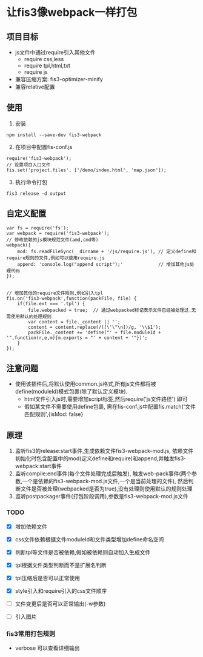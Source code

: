 # 让fis3像webpack一样打包

## 项目目标
* js文件中通过require引入其他文件
    - require css,less
    - require tpl,html,txt
    - require js
* 兼容压缩方案: fis3-optimizer-minify
* 兼容relative配置

## 使用
1. 安装
```
npm install --save-dev fis3-webpack
```
2. 在项目中配置fis-conf.js
```
require('fis3-webpack');
// 设置项目入口文件
fis.set('project.files', ['/demo/index.html', 'map.json']);
```
3. 执行命令打包
```
fis3 release -d output
```


## 自定义配置
```
var fs = require('fs');
var webpack = require('fis3-webpack');
// 修改依赖的js模块规范文件(amd,cmd等)
webpack({
    mod: fs.readFileSync(__dirname + '/js/require.js'), // 定义define和require规则的文件,例如可以使用require.js
    append: 'console.log("append script");'             // 增加其他js处理代码
});


// 增加其他的require文件规则,例如引入tpl
fis.on('fis3-webpack',function(packFile, file) {
    if(file.ext === '.tpl') {
        file.webpacked = true;  // 通过webpacked标记表示文件已经被处理过,无需使用默认的处理规则
        var content = file._content || '';
        content = content.replace(/([\'\"\n])/g, '\\$1');
        packFile._content += 'define("' + file.moduleId + '",function(r,e,m){m.exports = "' + content + '"})';
    }
});
```


## 注意问题
* 使用该插件后,将默认使用common.js格式,所有js文件都将被define(moduleId)模式包裹(除了默认定义模块).
    - html文件引入js时,需要增加script标签,然后require('js文件路径') 即可
    - 假如某文件不需要使用define包裹, 需在fis-conf.js中配置fis.match('文件匹配规则',{isMod: false}



## 原理
1. 监听fis3的release:start事件,生成依赖文件fis3-webpack-mod.js, 依赖文件初始化时包含配置中的mod(定义define和require)和append,并触发fis3-webpack:start事件
2. 监听compile:end事件(每个文件处理完成后触发), 触发web-pack事件(两个参数,一个是依赖的fis3-webpack-mod.js文件,一个是当前处理的文件), 然后判断文件是否被处理(webpacked是否为true),没有处理则使用默认的规则处理
3. 监听postpackager事件(打包阶段调用),参数是fis3-webpack-mod.js文件



### TODO
* [x] 增加依赖文件
* [x] css文件依赖根据文件moduleId和文件类型增加define命名空间
* [x] 判断tpl等文件是否被依赖,假如被依赖则自动加入生成文件
* [x] tpl根据文件类型判断而不是扩展名判断
* [x] tpl压缩后是否可以正常使用
* [x] style引入和require引入的css文件顺序
* [ ] 文件变更后是否可以正常输出(-w参数)
* [ ] 引入图片


### fis3常用打包规则
* verbose 可以查看详细输出